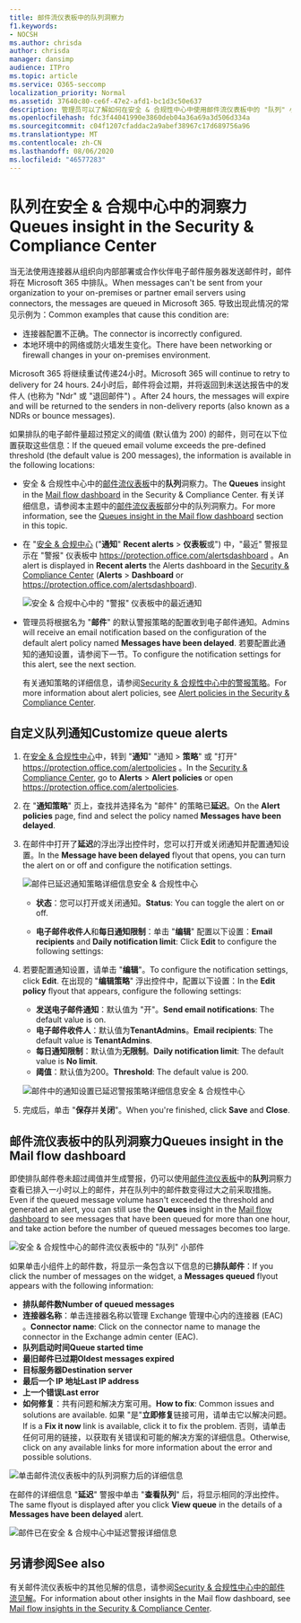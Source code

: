 ```yaml
---
title: 邮件流仪表板中的队列洞察力
f1.keywords:
- NOCSH
ms.author: chrisda
author: chrisda
manager: dansimp
audience: ITPro
ms.topic: article
ms.service: O365-seccomp
localization_priority: Normal
ms.assetid: 37640c80-ce6f-47e2-afd1-bc1d3c50e637
description: 管理员可以了解如何在安全 & 合规性中心中使用邮件流仪表板中的 "队列" 小部件，以通过出站连接器监视到其内部部署或合作伙伴组织的未成功邮件流。
ms.openlocfilehash: fdc3f44041990e3860deb04a36a69a3d506d334a
ms.sourcegitcommit: c04f1207cfaddac2a9abef38967c17d689756a96
ms.translationtype: MT
ms.contentlocale: zh-CN
ms.lasthandoff: 08/06/2020
ms.locfileid: "46577283"
---
```

# <a name="queues-insight-in-the-security--compliance-center"></a><span data-ttu-id="8ed6d-103">队列在安全 & 合规中心中的洞察力</span><span class="sxs-lookup"><span data-stu-id="8ed6d-103">Queues insight in the Security & Compliance Center</span></span>

<span data-ttu-id="8ed6d-104">当无法使用连接器从组织向内部部署或合作伙伴电子邮件服务器发送邮件时，邮件将在 Microsoft 365 中排队。</span><span class="sxs-lookup"><span data-stu-id="8ed6d-104">When messages can't be sent from your organization to your on-premises or partner email servers using connectors, the messages are queued in Microsoft 365.</span></span> <span data-ttu-id="8ed6d-105">导致出现此情况的常见示例为：</span><span class="sxs-lookup"><span data-stu-id="8ed6d-105">Common examples that cause this condition are:</span></span>

- <span data-ttu-id="8ed6d-106">连接器配置不正确。</span><span class="sxs-lookup"><span data-stu-id="8ed6d-106">The connector is incorrectly configured.</span></span>
- <span data-ttu-id="8ed6d-107">本地环境中的网络或防火墙发生变化。</span><span class="sxs-lookup"><span data-stu-id="8ed6d-107">There have been networking or firewall changes in your on-premises environment.</span></span>

<span data-ttu-id="8ed6d-108">Microsoft 365 将继续重试传递24小时。</span><span class="sxs-lookup"><span data-stu-id="8ed6d-108">Microsoft 365 will continue to retry to delivery for 24 hours.</span></span> <span data-ttu-id="8ed6d-109">24小时后，邮件将会过期，并将返回到未送达报告中的发件人 (也称为 "Ndr" 或 "退回邮件") 。</span><span class="sxs-lookup"><span data-stu-id="8ed6d-109">After 24 hours, the messages will expire and will be returned to the senders in non-delivery reports (also known as a NDRs or bounce messages).</span></span>

<span data-ttu-id="8ed6d-110">如果排队的电子邮件量超过预定义的阈值 (默认值为 200) 的邮件，则可在以下位置获取这些信息：</span><span class="sxs-lookup"><span data-stu-id="8ed6d-110">If the queued email volume exceeds the pre-defined threshold (the default value is 200 messages), the information is available in the following locations:</span></span>

- <span data-ttu-id="8ed6d-111">安全 & 合规性中心中的[邮件流仪表板](mail-flow-insights-v2.md)中的**队列**洞察力。</span><span class="sxs-lookup"><span data-stu-id="8ed6d-111">The **Queues** insight in the [Mail flow dashboard](mail-flow-insights-v2.md) in the Security & Compliance Center.</span></span> <span data-ttu-id="8ed6d-112">有关详细信息，请参阅本主题中的[邮件流仪表板](#queues-insight-in-the-mail-flow-dashboard)部分中的队列洞察力。</span><span class="sxs-lookup"><span data-stu-id="8ed6d-112">For more information, see the [Queues insight in the Mail flow dashboard](#queues-insight-in-the-mail-flow-dashboard) section in this topic.</span></span>
  
- <span data-ttu-id="8ed6d-113">在 "[安全 & 合规中心](https://protection.office.com) ("**通知**" **Recent alerts** \> **仪表板**或") 中，"最近" 警报显示在 "警报" 仪表板中 <https://protection.office.com/alertsdashboard> 。</span><span class="sxs-lookup"><span data-stu-id="8ed6d-113">An alert is displayed in **Recent alerts** the Alerts dashboard in the [Security & Compliance Center](https://protection.office.com) (**Alerts** \> **Dashboard** or <https://protection.office.com/alertsdashboard>).</span></span>

  ![安全 & 合规中心中的 "警报" 仪表板中的最近通知](../../media/mfi-queued-messages-alert.png)

- <span data-ttu-id="8ed6d-115">管理员将根据名为 "**邮件**" 的默认警报策略的配置收到电子邮件通知。</span><span class="sxs-lookup"><span data-stu-id="8ed6d-115">Admins will receive an email notification based on the configuration of the default alert policy named **Messages have been delayed**.</span></span> <span data-ttu-id="8ed6d-116">若要配置此通知的通知设置，请参阅下一节。</span><span class="sxs-lookup"><span data-stu-id="8ed6d-116">To configure the notification settings for this alert, see the next section.</span></span>

  <span data-ttu-id="8ed6d-117">有关通知策略的详细信息，请参阅[Security & 合规性中心中的警报策略](../../compliance/alert-policies.md)。</span><span class="sxs-lookup"><span data-stu-id="8ed6d-117">For more information about alert policies, see [Alert policies in the Security & Compliance Center](../../compliance/alert-policies.md).</span></span>

## <a name="customize-queue-alerts"></a><span data-ttu-id="8ed6d-118">自定义队列通知</span><span class="sxs-lookup"><span data-stu-id="8ed6d-118">Customize queue alerts</span></span>

1. <span data-ttu-id="8ed6d-119">在[安全 & 合规性中心](https://protection.office.com)中，转到 "**通知**" "通知 \> **策略**" 或 "打开" <https://protection.office.com/alertpolicies> 。</span><span class="sxs-lookup"><span data-stu-id="8ed6d-119">In the [Security & Compliance Center](https://protection.office.com), go to **Alerts** \> **Alert policies** or open <https://protection.office.com/alertpolicies>.</span></span>

2. <span data-ttu-id="8ed6d-120">在 "**通知策略**" 页上，查找并选择名为 "邮件" 的策略已**延迟**。</span><span class="sxs-lookup"><span data-stu-id="8ed6d-120">On the **Alert policies** page, find and select the policy named **Messages have been delayed**.</span></span>

3. <span data-ttu-id="8ed6d-121">在邮件中打开了**延迟**的浮出浮出控件时，您可以打开或关闭通知并配置通知设置。</span><span class="sxs-lookup"><span data-stu-id="8ed6d-121">In the **Message have been delayed** flyout that opens, you can turn the alert on or off and configure the notification settings.</span></span>

   ![邮件已延迟通知策略详细信息安全 & 合规性中心](../../media/mfi-queued-messages-alert-policy.png)

   - <span data-ttu-id="8ed6d-123">**状态**：您可以打开或关闭通知。</span><span class="sxs-lookup"><span data-stu-id="8ed6d-123">**Status**: You can toggle the alert on or off.</span></span>

   - <span data-ttu-id="8ed6d-124">**电子邮件收件人**和**每日通知限制**：单击 "**编辑**" 配置以下设置：</span><span class="sxs-lookup"><span data-stu-id="8ed6d-124">**Email recipients** and **Daily notification limit**: Click **Edit** to configure the following settings:</span></span>

4. <span data-ttu-id="8ed6d-125">若要配置通知设置，请单击 "**编辑**"。</span><span class="sxs-lookup"><span data-stu-id="8ed6d-125">To configure the notification settings, click **Edit**.</span></span> <span data-ttu-id="8ed6d-126">在出现的 "**编辑策略**" 浮出控件中，配置以下设置：</span><span class="sxs-lookup"><span data-stu-id="8ed6d-126">In the **Edit policy** flyout that appears, configure the following settings:</span></span>

   - <span data-ttu-id="8ed6d-127">**发送电子邮件通知**：默认值为 "开"。</span><span class="sxs-lookup"><span data-stu-id="8ed6d-127">**Send email notifications**: The default value is on.</span></span>
   - <span data-ttu-id="8ed6d-128">**电子邮件收件人**：默认值为**TenantAdmins**。</span><span class="sxs-lookup"><span data-stu-id="8ed6d-128">**Email recipients**: The default value is **TenantAdmins**.</span></span>
   - <span data-ttu-id="8ed6d-129">**每日通知限制**：默认值为**无限制**。</span><span class="sxs-lookup"><span data-stu-id="8ed6d-129">**Daily notification limit**: The default value is **No limit**.</span></span>
   - <span data-ttu-id="8ed6d-130">**阈值**：默认值为200。</span><span class="sxs-lookup"><span data-stu-id="8ed6d-130">**Threshold**: The default value is 200.</span></span>

   ![邮件中的通知设置已延迟警报策略详细信息安全 & 合规性中心](../../media/mfi-queued-messages-alert-policy-notification-settings.png)

5. <span data-ttu-id="8ed6d-132">完成后，单击 "**保存**并**关闭**"。</span><span class="sxs-lookup"><span data-stu-id="8ed6d-132">When you're finished, click **Save** and **Close**.</span></span>

## <a name="queues-insight-in-the-mail-flow-dashboard"></a><span data-ttu-id="8ed6d-133">邮件流仪表板中的队列洞察力</span><span class="sxs-lookup"><span data-stu-id="8ed6d-133">Queues insight in the Mail flow dashboard</span></span>

<span data-ttu-id="8ed6d-134">即使排队邮件卷未超过阈值并生成警报，仍可以使用[邮件流仪表板](mail-flow-insights-v2.md)中的**队列**洞察力查看已排入一小时以上的邮件，并在队列中的邮件数变得过大之前采取措施。</span><span class="sxs-lookup"><span data-stu-id="8ed6d-134">Even if the queued message volume hasn't exceeded the threshold and generated an alert, you can still use the **Queues** insight in the [Mail flow dashboard](mail-flow-insights-v2.md) to see messages that have been queued for more than one hour, and take action before the number of queued messages becomes too large.</span></span>

![安全 & 合规性中心的邮件流仪表板中的 "队列" 小部件](../../media/mfi-queues-widget.png)

<span data-ttu-id="8ed6d-136">如果单击小组件上的邮件数，将显示一条包含以下信息的已**排队邮件**：</span><span class="sxs-lookup"><span data-stu-id="8ed6d-136">If you click the number of messages on the widget, a **Messages queued** flyout appears with the following information:</span></span>

- <span data-ttu-id="8ed6d-137">**排队邮件数**</span><span class="sxs-lookup"><span data-stu-id="8ed6d-137">**Number of queued messages**</span></span>
- <span data-ttu-id="8ed6d-138">**连接器名称**：单击连接器名称以管理 Exchange 管理中心内的连接器 (EAC) 。</span><span class="sxs-lookup"><span data-stu-id="8ed6d-138">**Connector name**: Click on the connector name to manage the connector in the Exchange admin center (EAC).</span></span>
- <span data-ttu-id="8ed6d-139">**队列启动时间**</span><span class="sxs-lookup"><span data-stu-id="8ed6d-139">**Queue started time**</span></span>
- <span data-ttu-id="8ed6d-140">**最旧邮件已过期**</span><span class="sxs-lookup"><span data-stu-id="8ed6d-140">**Oldest messages expired**</span></span>
- <span data-ttu-id="8ed6d-141">**目标服务器**</span><span class="sxs-lookup"><span data-stu-id="8ed6d-141">**Destination server**</span></span>
- <span data-ttu-id="8ed6d-142">**最后一个 IP 地址**</span><span class="sxs-lookup"><span data-stu-id="8ed6d-142">**Last IP address**</span></span>
- <span data-ttu-id="8ed6d-143">**上一个错误**</span><span class="sxs-lookup"><span data-stu-id="8ed6d-143">**Last error**</span></span>
- <span data-ttu-id="8ed6d-144">**如何修复**：共有问题和解决方案可用。</span><span class="sxs-lookup"><span data-stu-id="8ed6d-144">**How to fix**: Common issues and solutions are available.</span></span> <span data-ttu-id="8ed6d-145">如果 "是"**立即修复**链接可用，请单击它以解决问题。</span><span class="sxs-lookup"><span data-stu-id="8ed6d-145">If is a **Fix it now** link is available, click it to fix the problem.</span></span> <span data-ttu-id="8ed6d-146">否则，请单击任何可用的链接，以获取有关错误和可能的解决方案的详细信息。</span><span class="sxs-lookup"><span data-stu-id="8ed6d-146">Otherwise, click on any available links for more information about the error and possible solutions.</span></span>

![单击邮件流仪表板中的队列洞察力后的详细信息](../../media/mfi-queues-details.png)

<span data-ttu-id="8ed6d-148">在邮件的详细信息 "**延迟**" 警报中单击 "**查看队列**" 后，将显示相同的浮出控件。</span><span class="sxs-lookup"><span data-stu-id="8ed6d-148">The same flyout is displayed after you click **View queue** in the details of a **Messages have been delayed** alert.</span></span>

![邮件已在安全 & 合规中心中延迟警报详细信息](../../media/mfi-queued-messages-alert-details.png)

## <a name="see-also"></a><span data-ttu-id="8ed6d-150">另请参阅</span><span class="sxs-lookup"><span data-stu-id="8ed6d-150">See also</span></span>

<span data-ttu-id="8ed6d-151">有关邮件流仪表板中的其他见解的信息，请参阅[Security & 合规性中心中的邮件流见解](mail-flow-insights-v2.md)。</span><span class="sxs-lookup"><span data-stu-id="8ed6d-151">For information about other insights in the Mail flow dashboard, see [Mail flow insights in the Security & Compliance Center](mail-flow-insights-v2.md).</span></span>
